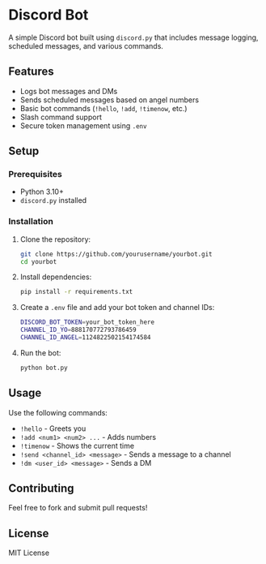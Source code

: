 # Discord Bot

A simple Discord bot built using `discord.py` that includes message logging, scheduled messages, and various commands.

## Features
- Logs bot messages and DMs
- Sends scheduled messages based on angel numbers
- Basic bot commands (`!hello`, `!add`, `!timenow`, etc.)
- Slash command support
- Secure token management using `.env`

## Setup

### Prerequisites
- Python 3.10+
- `discord.py` installed

### Installation
1. Clone the repository:
   ```sh
   git clone https://github.com/yourusername/yourbot.git
   cd yourbot
   ```
2. Install dependencies:
   ```sh
   pip install -r requirements.txt
   ```
3. Create a `.env` file and add your bot token and channel IDs:
   ```sh
   DISCORD_BOT_TOKEN=your_bot_token_here
   CHANNEL_ID_YO=888170772793786459
   CHANNEL_ID_ANGEL=1124822502154174584
   ```
4. Run the bot:
   ```sh
   python bot.py
   ```

## Usage
Use the following commands:
- `!hello` - Greets you
- `!add <num1> <num2> ...` - Adds numbers
- `!timenow` - Shows the current time
- `!send <channel_id> <message>` - Sends a message to a channel
- `!dm <user_id> <message>` - Sends a DM

## Contributing
Feel free to fork and submit pull requests!

## License
MIT License

